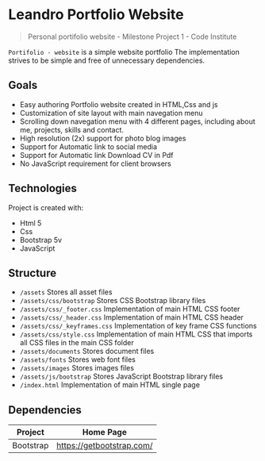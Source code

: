 # Leandro Portfolio Website

> Personal portifolio website - Milestone Project 1 - Code Institute 

`Portifolio - website` is a simple website portfolio 
The implementation strives to be simple and free of unnecessary dependencies.

## Goals

- Easy authoring Portfolio website created in HTML,Css and js
- Customization of site layout with main navegation menu
- Scrolling down navegation menu with 4 different pages, including about me, projects, skills and contact.  
- High resolution (2x) support for photo blog images
- Support for Automatic link to social media
- Support for Automatic link Download CV in Pdf 
- No JavaScript requirement for client browsers

## Technologies

Project is created with:
* Html 5
* Css
* Bootstrap 5v
* JavaScript 

## Structure

- `/assets` Stores all asset files
- `/assets/css/bootstrap` Stores CSS Bootstrap library files
- `/assets/css/_footer.css` Implementation of main HTML CSS footer
- `/assets/css/_header.css` Implementation of main HTML CSS header
- `/assets/css/_keyframes.css` Implementation of key frame CSS functions
- `/assets/css/style.css` Implementation of main HTML CSS that imports all CSS files in the main CSS folder
- `/assets/documents` Stores document files
- `/assets/fonts` Stores web font files
- `/assets/images` Stores images files
- `/assets/js/bootstrap` Stores JavaScript Bootstrap library files
- `/index.html` Implementation of main HTML single page

## Dependencies

| Project      | Home Page                                    |
|--------------|----------------------------------------------|
| Bootstrap    | <https://getbootstrap.com/>                  |
